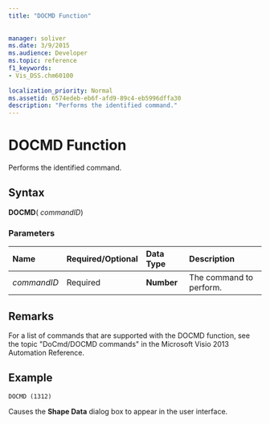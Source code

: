 ```yaml
---
title: "DOCMD Function"
 
 
manager: soliver
ms.date: 3/9/2015
ms.audience: Developer
ms.topic: reference
f1_keywords:
- Vis_DSS.chm60100
 
localization_priority: Normal
ms.assetid: 6574edeb-eb6f-afd9-89c4-eb5996dffa30
description: "Performs the identified command."
---
```


# DOCMD Function

Performs the identified command.
  
## Syntax

 **DOCMD**( _commandID_)
  
### Parameters

|**Name**|**Required/Optional**|**Data Type**|**Description**|
|:-----|:-----|:-----|:-----|
| _commandID_ <br/> |Required  <br/> |**Number** <br/> | The command to perform.  <br/> |
   
## Remarks

For a list of commands that are supported with the DOCMD function, see the topic "DoCmd/DOCMD commands" in the Microsoft Visio 2013 Automation Reference. 
  
## Example

 `DOCMD (1312)`
  
Causes the **Shape Data** dialog box to appear in the user interface. 
  

